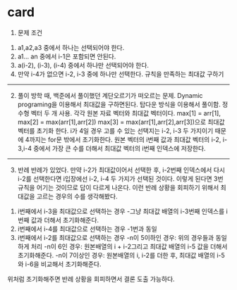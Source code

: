 # card

1. 문제 조건
 1) a1,a2,a3 중에서 하나는 선택되어야 한다.
 2) a1... an 중에서 i-1은 포함되면 안된다.
 3) a(i-2), (i-3), (i-4) 중에서 하나만 선택되어야 한다.
 4) 만약 i-4가 없으면 i-2, i-3 중에 하나만 선택한다.
 규칙을 만족하는 최대값 구하기
---
2. 풀이
 방학 때, 백준에서 풀이했던 계단오르기가 떠오르는 문제. Dynamic programing을 이용해서 최대값을 구하면된다. 탑다운 방식을 이용해서 풀이함.
 정수형 벡터 두 개 사용. 각각 원본 자료 벡터와 최대값 벡터이다.
 max[1] = arr[1], max[2] = max(arr[1],arr[2]) max[3] = max(arr[1],arr[2],arr[3])으로 최대값 벡터를 초기화 한다.
 i가 4일 경우 고를 수 있는 선택지는 i-2, i-3 두 가지이기 때문에 4까지는 for문 밖에서 초기화한다.
 원본 벡터의 i번째 값과 최대값 벡터의 i-2, i-3,i-4 중에서 가장 큰 수를 더해서 최대값 벡터의 i번째 인덱스에 저장한다.
---
3. 반례
 반례가 있었다. 만약 i-2가 최대값이어서 선택한 후, i-2번째 인덱스에서 다시 i-2를 선택한다면 i입장에선 i-2, i-4 두 가지가 선택된 것이다. 이렇게 된다면 3번 규칙을 어기는 것이므로 답이 다르게 나온다.
 이런 반례 상황을 회피하기 위해서 최대값을 고르는 경우의 수를 생각해봤다.
 1) i번째에서 i-3을 최대값으로 선택하는 경우
    -그냥 최대값 배열의 i-3번째 인덱스를 i번째 값과 더해서 초기화해준다.
 2) i번째에서 i-4를 최대값으로 선택하는 경우
    -1번과 동일
 3) i번째에서 i-2를 최대값으로 선택하는 경우
    -n이 5이하인 경우: 위의 경우들과 동일하게 처리
    -n이 6인 경우: 원본배열의 i + i-2그리고 최대값 배열의 i-5 값을 더해서 초기화해준다.
    -n이 7이상인 경우: 원본배열의 i, i-2를 더한 후, 최대값 배열의 i-5와 i-6을 비교해서 초기화해준다.

위처럼 초기화해주면 반례 상황을 회피하면서 결론 도출 가능하다.

